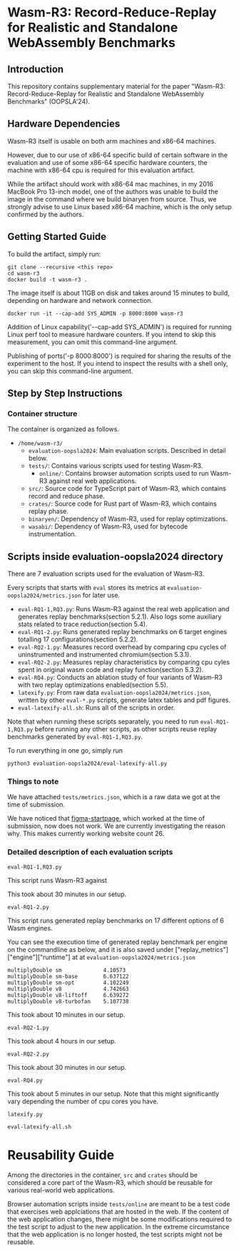 # Wasm-R3: Record-Reduce-Replay for Realistic and Standalone  WebAssembly Benchmarks

## Introduction

This repository contains supplementary material for the paper "Wasm-R3: Record-Reduce-Replay for Realistic and Standalone  WebAssembly Benchmarks" (OOPSLA'24).

## Hardware Dependencies

Wasm-R3 itself is usable on both arm machines and x86-64 machines.

However, due to our use of x86-64 specific build of certain software in the evaluation and use of some x86-64 specific hardware counters, the machine with x86-64 cpu is required for this evaluation artifact.

While the artifact should work with x86-64 mac machines, in my 2016 MacBook Pro 13-inch model, one of the authors was unable to build the image in the command where we build binaryen from source. Thus, we strongly advise to use Linux based x86-64 machine, which is the only setup confirmed by the authors.

## Getting Started Guide

To build the artifact, simply run: 
```
git clone --recursive <this repo>
cd wasm-r3
docker build -t wasm-r3 .
```
The image itself is about 11GB on disk and takes around 15 minutes to build, depending on hardware and network connection.

```
docker run -it --cap-add SYS_ADMIN -p 8000:8000 wasm-r3
```

Addition of Linux capability('--cap-add SYS_ADMIN') is required for running Linux perf tool to measure hardware counters.
If you intend to skip this measurement, you can omit this command-line argument.

Publishing of ports('-p 8000:8000') is required for sharing the results of the experiment to the host. 
If you intend to inspect the results with a shell only, you can skip this command-line argument.

## Step by Step Instructions

### Container structure 

The container is organized as follows.

- `/home/wasm-r3/`
  - `evaluation-oopsla2024`: Main evaluation scripts. Described in detail below.
  - `tests/`: Contains various scripts used for testing Wasm-R3.
    - `online/`: Contains browser automation scripts used to run Wasm-R3 against real web applications.
  - `src/`: Source code for TypeScript part of Wasm-R3, which contains record and reduce phase.
  - `crates/`: Source code for Rust part of Wasm-R3, which contains replay phase.
  - `binaryen/`: Dependency of Wasm-R3, used for replay optimizations.
  - `wasabi/`: Dependency of Wasm-R3, used for bytecode instrumentation.

## Scripts inside evaluation-oopsla2024 directory

There are 7 evaluation scripts used for the evaluation of Wasm-R3.

Every scripts that starts with `eval` stores its metrics at `evaluation-oopsla2024/metrics.json` for later use.

- `eval-RQ1-1,RQ3.py`: Runs Wasm-R3 against the real web application and generates replay benchmarks(section 5.2.1). Also logs some auxiliary stats related to trace reduction(section 5.4).
- `eval-RQ1-2.py`: Runs generated replay benchmarks on 6 target engines totalling 17 configurations(section 5.2.2).
- `eval-RQ2-1.py`: Measures record overhead by comparing cpu cycles of uninstrumented and instrumented chromium(section 5.3.1).
- `eval-RQ2-2.py`: Measures replay characteristics by comparing cpu cyles spent in original wasm code and replay function(section 5.3.2).
- `eval-RQ4.py`: Conducts an ablation study of four variants of Wasm-R3 with two replay optimizations enabled(section 5.5).
- `latexify.py`: From raw data `evaluation-oopsla2024/metrics.json`, written by other `eval-*.py` scripts, generate latex tables and pdf figures.
- `eval-latexify-all.sh`: Runs all of the scripts in order.

Note that when running these scripts separately, you need to run `eval-RQ1-1,RQ3.py` before running any other scripts, as other scripts reuse replay benchmarks generated by `eval-RQ1-1,RQ3.py`.

To run everything in one go, simply run

```
python3 evaluation-oopsla2024/eval-latexify-all.py
```

### Things to note

We have attached `tests/metrics.json`, which is a raw data we got at the time of submission.

We have noticed that [figma-startpage](https://www.figma.com), which worked at the time of submission, now does not work.
We are currently investigating the reason why. This makes currently working website count 26.

### Detailed description of each evaluation scripts

`eval-RQ1-1,RQ3.py`

This script runs Wasm-R3 against 

This took about 30 minutes in our setup.

`eval-RQ1-2.py`

This script runs generated replay benchmarks on 17 different options of 6 Wasm engines.

You can see the execution time of generated replay benchmark per engine on the commandline as below, and it is also saved under ["replay_metrics"]["engine"]["runtime"] at at `evaluation-oopsla2024/metrics.json`

```
multiplyDouble sm             4.10573
multiplyDouble sm-base        6.637122
multiplyDouble sm-opt         4.102249
multiplyDouble v8             4.742663
multiplyDouble v8-liftoff     6.639272
multiplyDouble v8-turbofan    5.107738
```

This took about 10 minutes in our setup.

`eval-RQ2-1.py`

This took about 4 hours in our setup.

`eval-RQ2-2.py`

This took about 30 minutes in our setup.

`eval-RQ4.py`

This took about 5 minutes in our setup. Note that this might significantly vary depending the number of cpu cores you have.

`latexify.py`

`eval-latexify-all.sh`


# Reusability Guide

Among the directories in the container, `src` and `crates` should be considered a core part of the Wasm-R3, which should be reusable for various real-world web applications.

Browser automation scripts inside `tests/online` are meant to be a test code that exercises web applciations that are hosted in the web. If the content of the web application changes, there might be some modifications required to the test script to adjust to the new application. In the extreme circumstance that the web application is no longer hosted, the test scripts might not be reusable.
